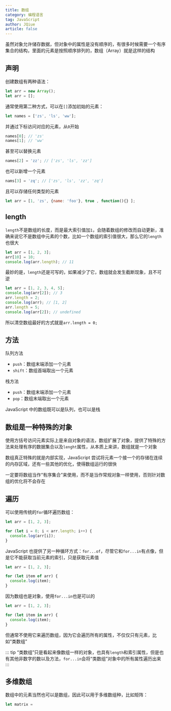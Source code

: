 ```yaml
---
title: 数组
category: 编程语言
tag: JavaScript
author: JQiue
article: false
---
```



虽然对象允许储存数据，但对象中的属性是没有顺序的，有很多时候需要一个有序集合的结构，里面的元素是按照顺序排列的，数组（Array）就是这样的结构

## 声明

创建数组有两种语法：

```javascript
let arr = new Array();
let arr = [];
```

通常使用第二种方式，可以在`[]`添加初始的元素：

```javascript
let names = ['zs', 'ls', 'ww'];
```

并通过下标访问对应的元素，从`0`开始

```javascript
names[0]; // 'zs'
names[1]; // 'ww'
```

甚至可以替换元素

```javascript
names[2] = 'zz'; // ['zs', 'ls', 'zz']
```

也可以新增一个元素

```javascript
nams[3] = 'zq'; // ['zs', 'ls', 'zz', 'zq']
```

且可以存储任何类型的元素

```javascript
let arr = [1, 'zs', {name: 'foo'}, true , function(){} ];
```

## length

`length`不是数组的长度，而是最大索引值加`1`，会随着数组的修改而自动更新，准确来说它不是数组中元素的个数，比如一个数组的索引值很大，那么它的`length`也很大

```javascript
let arr = [1, 2, 3];
arr[10] = 10;
console.log(arr.length); // 11
```

最妙的是，`length`还是可写的，如果减少了它，数组就会发生截断现象，且不可逆

```javascript
let arr = [1, 2, 3, 4, 5];
console.log(arr[2]); // 3 
arr.length = 2;
console.log(arr); // [1, 2]
arr.length = 5;
console.log(arr[2]); // undefined 
```

所以清空数组最好的方式就是`arr.length = 0;`

## 方法

队列方法

+ `push`：数组末端添加一个元素
+ `shift`：数组首端取出一个元素

栈方法

+ `push`：数组末端添加一个元素
+ `pop`：数组末端取出一个元素

JavaScript 中的数组既可以是队列，也可以是栈

## 数组是一种特殊的对象

使用方括号访问元素实际上是来自对象的语法，数组扩展了对象，提供了特殊的方法来处理有序的数据集合以及`lenght`属性，从本质上来讲，数组就是一个对象

数组真正特殊的就是内部实现，JavaScript 尝试将元素一个接一个的存储在连续的内存区域，还有一些其他的优化，使得数组运行的很快

一定要将数组当作“有序集合”来使用，而不是当作常规对象一样使用，否则针对数组的优化将不会存在

## 遍历

可以使用传统的`for`循环遍历数组：

```javascript
let arr = [1, 2, 3];

for (let i = 0; i < arr.length; i++) {
  console.log(arr[i]);
}
```

JavaScript 也提供了另一种循环方式：`for...of`，尽管它和`for...in`有点像，但是它不能获取当前元素的索引，只是获取元素值

```javascript
let arr = [1, 2, 3];

for (let item of arr) {
  console.log(item);
}
```

因为数组也是对象，使用`for...in`也是可以的

```javascript
let arr = [1, 2, 3];

for (let item in arr) {
  console.log(item);
}
```

但通常不使用它来遍历数组，因为它会遍历所有的属性，不仅仅只有元素，比如“类数组”

::: tip
“类数组”只是看起来像数组一样的对象，也具有`length`和索引属性，但是也有其他非数字的数以及方法，`for...in`会将“类数组”对象中的所有属性遍历出来
:::

## 多维数组

数组中的元素当然也可以是数组，因此可以用于多维数组种，比如矩阵：

```javascript
let matrix = 
```
